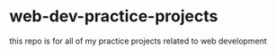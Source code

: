 # web-dev-practice-projects
this repo is for all of my practice projects related to web development
